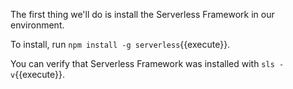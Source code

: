 The first thing we'll do is install the Serverless Framework in our environment.

To install, run `npm install -g serverless`{{execute}}.

You can verify that Serverless Framework was installed with `sls -v`{{execute}}.
